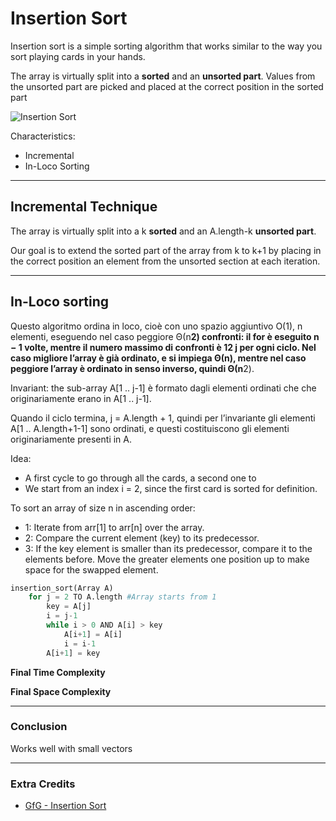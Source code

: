 # Insertion Sort
Insertion sort is a simple sorting algorithm that works similar to the way you sort playing 
cards in your hands. 

The array is virtually split into a **sorted** and an **unsorted part**. 
Values from the unsorted part are picked and placed at the correct position in the sorted part

![Insertion Sort](https://github.com/PayThePizzo/DataStrutucures-Algorithms/tree/main/Resources/insertionsort.png?raw=TRUE)

Characteristics:
* Incremental
* In-Loco Sorting

--- 

## Incremental Technique 
The array is virtually split into a  k **sorted** and an  A.length-k **unsorted part**.

Our goal is to extend the sorted part of the array from k to k+1 by placing in the correct position an element 
from the unsorted section at each iteration.

---

## In-Loco sorting
Questo algoritmo ordina in loco, cioè con uno spazio aggiuntivo O(1), n elementi, eseguendo nel
caso peggiore Θ(n**2) confronti: il for è eseguito n − 1 volte, mentre il numero massimo di confronti è
12 j per ogni ciclo. Nel caso migliore l’array è già ordinato, e si impiega Θ(n), mentre nel caso peggiore
l’array è ordinato in senso inverso, quindi Θ(n**2).

Invariant: the sub-array A[1 .. j-1] è formato dagli elementi ordinati che che originariamente erano
in A[1 .. j-1]. 

Quando il ciclo termina, j = A.length + 1, quindi per l’invariante gli elementi A[1 ..
A.length+1-1] sono ordinati, e questi costituiscono gli elementi originariamente presenti in A.


Idea: 
* A first cycle to go through all the cards, a second one to 
* We start from an index i = 2, since the first card is sorted for definition.

To sort an array of size n in ascending order:
* 1: Iterate from arr[1] to arr[n] over the array.
* 2: Compare the current element (key) to its predecessor.
* 3: If the key element is smaller than its predecessor, compare it to the elements before. 
Move the greater elements one position up to make space for the swapped element.

```python
insertion_sort(Array A)
    for j = 2 TO A.length #Array starts from 1
        key = A[j]
        i = j-1
        while i > 0 AND A[i] > key
            A[i+1] = A[i]
            i = i-1
        A[i+1] = key
```
**Final Time Complexity**

**Final Space Complexity**

---

### Conclusion
Works well with small vectors

--- 

### Extra Credits

* [GfG - Insertion Sort](https://www.geeksforgeeks.org/insertion-sort/)